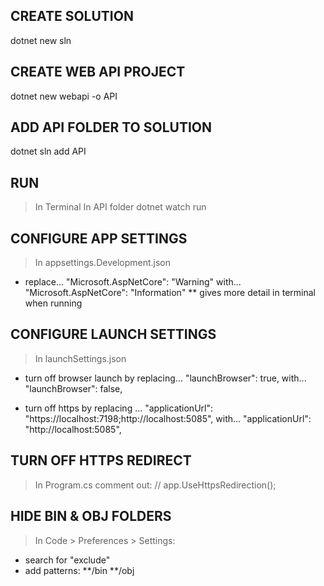 ## CREATE SOLUTION
dotnet new sln

## CREATE WEB API PROJECT
dotnet new webapi -o API

## ADD API FOLDER TO SOLUTION
dotnet sln add API

## RUN
> In Terminal
  > In API folder
    dotnet watch run

## CONFIGURE APP SETTINGS
> In appsettings.Development.json
  - replace...
          "Microsoft.AspNetCore": "Warning"
    with...
          "Microsoft.AspNetCore": "Information"
    ** gives more detail in terminal when running

## CONFIGURE LAUNCH SETTINGS
> In launchSettings.json
  - turn off browser launch by replacing...
          "launchBrowser": true,
    with...
          "launchBrowser": false,

  - turn off https by replacing ...
          "applicationUrl": "https://localhost:7198;http://localhost:5085",
    with...
          "applicationUrl": "http://localhost:5085",

## TURN OFF HTTPS REDIRECT
  > In Program.cs
    comment out:
      // app.UseHttpsRedirection();
  
## HIDE BIN & OBJ FOLDERS
> In Code > Preferences > Settings:
  - search for 
    "exclude"
  - add patterns:
      **/bin
      **/obj

